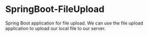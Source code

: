 # SpringBoot-FileUpload
Spring Boot application for file upload. We can use the file upload application to upload our local file to our server.
